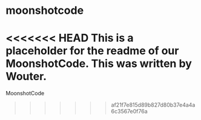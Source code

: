 moonshotcode
============

<<<<<<< HEAD
This is a placeholder for the readme of our MoonshotCode. This was written by Wouter.
=======
MoonshotCode
>>>>>>> af21f7e815d89b827d80b37e4a4a6c3567e0f76a
